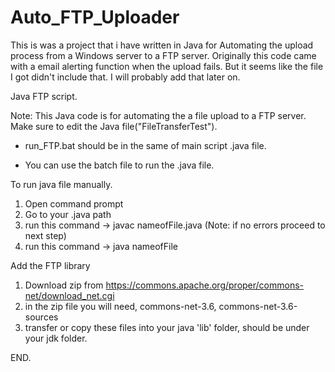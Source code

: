 # Auto_FTP_Uploader
This is was a project that i have written in Java for Automating the upload process from a Windows server to a FTP server. Originally this code came with a email alerting function when the upload fails. But it seems like the file I got didn't include that. I will probably add that later on. 

Java FTP script.

Note: This Java code is for automating the a file upload to a FTP server.
      Make sure to edit the Java file("FileTransferTest").

- run_FTP.bat should be in the same of main script .java file.

- You can use the batch file to run the .java file.


To run java file manually.

1. Open command prompt
2. Go to your .java path 
3. run this command -> javac nameofFile.java (Note: if no errors proceed to next step)
4. run this command -> java nameofFile  


Add the FTP library 

1. Download zip from https://commons.apache.org/proper/commons-net/download_net.cgi
2. in the zip file you will need, commons-net-3.6, commons-net-3.6-sources
3. transfer or copy these files into your java 'lib' folder, should be under your jdk folder.

END.
